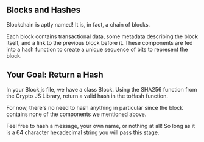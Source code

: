## Blocks and Hashes
Blockchain is aptly named! It is, in fact, a chain of blocks. 

Each block contains transactional data, some metadata describing the block itself, and a link to the previous block before it. These components are fed into a hash function to create a unique sequence of bits to represent the block.

## Your Goal: Return a Hash
In your Block.js file, we have a class Block. Using the SHA256 function from the Crypto JS Library, return a valid hash in the toHash function.

For now, there's no need to hash anything in particular since the block contains none of the components we mentioned above.

 Feel free to hash a message, your own name, or nothing at all! So long as it is a 64 character hexadecimal string you will pass this stage.
